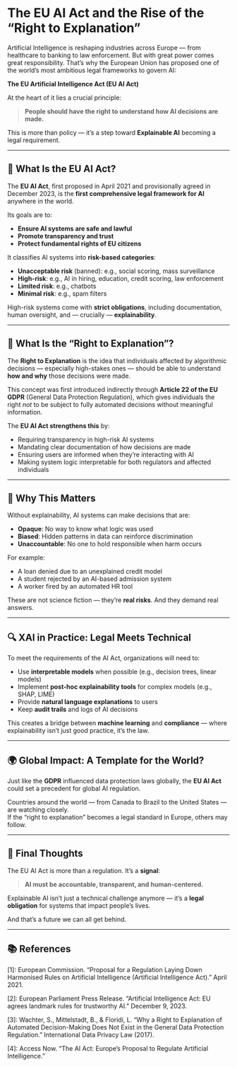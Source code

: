# The EU AI Act and the Rise of the “Right to Explanation”

Artificial Intelligence is reshaping industries across Europe — from healthcare to banking to law enforcement. But with great power comes great responsibility. That’s why the European Union has proposed one of the world’s most ambitious legal frameworks to govern AI: 


**The EU Artificial Intelligence Act (EU AI Act)**

At the heart of it lies a crucial principle:

> **People should have the right to understand how AI decisions are made.**

This is more than policy — it’s a step toward **Explainable AI** becoming a legal requirement.

---

## 🧾 What Is the EU AI Act?

The **EU AI Act**, first proposed in April 2021 and provisionally agreed in December 2023, is the **first comprehensive legal framework for AI** anywhere in the world.

Its goals are to:

- **Ensure AI systems are safe and lawful**
- **Promote transparency and trust**
- **Protect fundamental rights of EU citizens**

It classifies AI systems into **risk-based categories**:

- **Unacceptable risk** (banned): e.g., social scoring, mass surveillance  
- **High-risk**: e.g., AI in hiring, education, credit scoring, law enforcement  
- **Limited risk**: e.g., chatbots  
- **Minimal risk**: e.g., spam filters

High-risk systems come with **strict obligations**, including documentation, human oversight, and — crucially — **explainability**.

---

## 🧠 What Is the “Right to Explanation”?

The **Right to Explanation** is the idea that individuals affected by algorithmic decisions — especially high-stakes ones — should be able to understand **how and why** those decisions were made.

This concept was first introduced indirectly through **Article 22 of the EU GDPR** (General Data Protection Regulation), which gives individuals the right *not* to be subject to fully automated decisions without meaningful information.

The **EU AI Act strengthens this** by:

- Requiring transparency in high-risk AI systems  
- Mandating clear documentation of how decisions are made  
- Ensuring users are informed when they’re interacting with AI  
- Making system logic interpretable for both regulators and affected individuals

---

## 🛑 Why This Matters

Without explainability, AI systems can make decisions that are:

- **Opaque**: No way to know what logic was used  
- **Biased**: Hidden patterns in data can reinforce discrimination  
- **Unaccountable**: No one to hold responsible when harm occurs

For example:

- A loan denied due to an unexplained credit model  
- A student rejected by an AI-based admission system  
- A worker fired by an automated HR tool

These are not science fiction — they’re **real risks**. And they demand real answers.

---

## 🔍 XAI in Practice: Legal Meets Technical

To meet the requirements of the AI Act, organizations will need to:

- Use **interpretable models** when possible (e.g., decision trees, linear models)  
- Implement **post-hoc explainability tools** for complex models (e.g., SHAP, LIME)  
- Provide **natural language explanations** to users  
- Keep **audit trails** and logs of AI decisions

This creates a bridge between **machine learning** and **compliance** — where explainability isn’t just good practice, it’s the law.

---

## 🌍 Global Impact: A Template for the World?

Just like the **GDPR** influenced data protection laws globally, the **EU AI Act** could set a precedent for global AI regulation.

Countries around the world — from Canada to Brazil to the United States — are watching closely.  
If the “right to explanation” becomes a legal standard in Europe, others may follow.

---

## 🌱 Final Thoughts

The EU AI Act is more than a regulation. It’s a **signal**:

> **AI must be accountable, transparent, and human-centered.**

Explainable AI isn’t just a technical challenge anymore — it’s a **legal obligation** for systems that impact people’s lives.

And that’s a future we can all get behind.

---

## 📚 References

[1]: European Commission. “Proposal for a Regulation Laying Down Harmonised Rules on Artificial Intelligence (Artificial Intelligence Act).” April 2021.  
<!-- https://eur-lex.europa.eu/legal-content/EN/TXT/?uri=CELEX%3A52021PC0206 -->

[2]: European Parliament Press Release. “Artificial Intelligence Act: EU agrees landmark rules for trustworthy AI.” December 9, 2023.  
<!-- https://www.europarl.europa.eu/news/en/press-room/20231208IPR15794/artificial-intelligence-act-eu-agrees-landmark-rules-for-trustworthy-ai -->

[3]: Wachter, S., Mittelstadt, B., & Floridi, L. “Why a Right to Explanation of Automated Decision-Making Does Not Exist in the General Data Protection Regulation.” International Data Privacy Law (2017).  
<!-- https://academic.oup.com/idpl/article/7/2/76/3860948 -->

[4]: Access Now. “The AI Act: Europe’s Proposal to Regulate Artificial Intelligence.”  
<!-- https://www.accessnow.org/the-eu-artificial-intelligence-act/ -->


